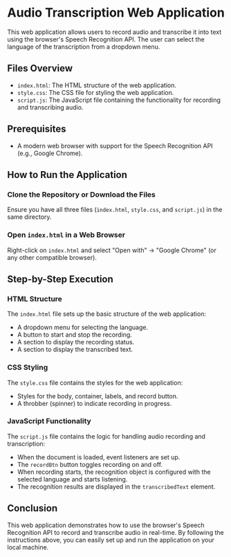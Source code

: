 # Audio Transcription Web Application

This web application allows users to record audio and transcribe it into text using the browser's Speech Recognition API. The user can select the language of the transcription from a dropdown menu.

## Files Overview

- `index.html`: The HTML structure of the web application.
- `style.css`: The CSS file for styling the web application.
- `script.js`: The JavaScript file containing the functionality for recording and transcribing audio.

## Prerequisites

- A modern web browser with support for the Speech Recognition API (e.g., Google Chrome).

## How to Run the Application

### Clone the Repository or Download the Files

Ensure you have all three files (`index.html`, `style.css`, and `script.js`) in the same directory.

### Open `index.html` in a Web Browser

Right-click on `index.html` and select "Open with" -> "Google Chrome" (or any other compatible browser).

## Step-by-Step Execution

### HTML Structure

The `index.html` file sets up the basic structure of the web application:

- A dropdown menu for selecting the language.
- A button to start and stop the recording.
- A section to display the recording status.
- A section to display the transcribed text.

### CSS Styling

The `style.css` file contains the styles for the web application:

- Styles for the body, container, labels, and record button.
- A throbber (spinner) to indicate recording in progress.

### JavaScript Functionality

The `script.js` file contains the logic for handling audio recording and transcription:

- When the document is loaded, event listeners are set up.
- The `recordBtn` button toggles recording on and off.
- When recording starts, the recognition object is configured with the selected language and starts listening.
- The recognition results are displayed in the `transcribedText` element.

## Conclusion

This web application demonstrates how to use the browser's Speech Recognition API to record and transcribe audio in real-time. By following the instructions above, you can easily set up and run the application on your local machine.

